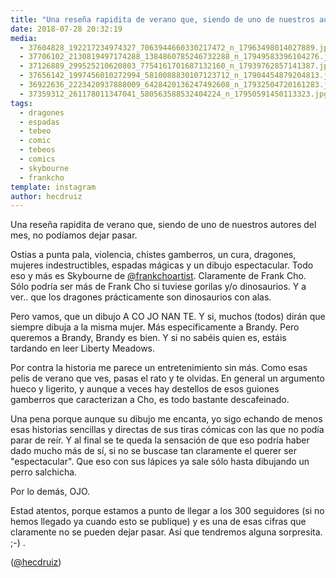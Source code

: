 ```yaml
---
title: "Una reseña rapidita de verano que, siendo de uno de nuestros autores del mes, no podíamos dejar pasar"
date: 2018-07-28 20:32:19
media: 
  - 37604828_192217234974327_7063944660330217472_n_17963498014027889.jpg
  - 37706102_2130819497174288_1384860785246732288_n_17949583396104276.jpg
  - 37126889_299525210620803_7754161701687132160_n_17939762857141387.jpg
  - 37656142_1997456010272994_5810088830107123712_n_17904454879204813.jpg
  - 36922636_2223420937888009_6428420136247492608_n_17932504720161283.jpg
  - 37359312_261178011347041_580563588532404224_n_17950591450113323.jpg
tags: 
  - dragones
  - espadas
  - tebeo
  - comic
  - tebeos
  - comics
  - skybourne
  - frankcho
template: instagram
author: hecdruiz
---
```


Una reseña rapidita de verano que, siendo de uno de nuestros autores del mes, no podíamos dejar pasar.

Ostias a punta pala, violencia, chistes gamberros, un cura, dragones, mujeres indestructibles, espadas mágicas y un dibujo espectacular. Todo eso y más es Skybourne de [@frankchoartist](https://instagram.com/frankchoartist). Claramente de Frank Cho. Sólo podría ser más de Frank Cho si tuviese gorilas y/o dinosaurios. Y a ver.. que los dragones prácticamente son dinosaurios con alas.

Pero vamos, que un dibujo A CO JO NAN TE. Y si, muchos (todos) dirán que siempre dibuja a la misma mujer. Más específicamente a Brandy. Pero queremos a Brandy, Brandy es bien. Y si no sabéis quien es, estáis tardando en leer Liberty Meadows.

Por contra la historia me parece un entretenimiento sin más. Como esas pelis de verano que ves, pasas el rato y te olvidas. En general un argumento hueco y ligerito, y aunque a veces hay destellos de esos guiones gamberros que caracterizan a Cho, es todo bastante descafeinado.

Una pena porque aunque su dibujo me encanta, yo sigo echando de menos esas historias sencillas y directas de sus tiras cómicas con las que no podía parar de reír. Y al final se te queda la sensación de que eso podría haber dado mucho más de sí, si no se buscase tan claramente el querer ser "espectacular". Que eso con sus lápices ya sale sólo hasta dibujando un perro salchicha.

Por lo demás, OJO.

Estad atentos, porque estamos a punto de llegar a los 300 seguidores (si no hemos llegado ya cuando esto se publique) y es una de esas cifras que claramente no se pueden dejar pasar. Así que tendremos alguna sorpresita. ;-) .

([@hecdruiz](https://instagram.com/hecdruiz))
